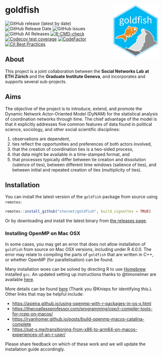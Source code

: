 # goldfish  <img src="man/figures/logo.png" align="right" width="150"/> 

<!-- badges: start -->
![GitHub release (latest by date)](https://img.shields.io/github/v/release/stocnet/goldfish)
![GitHub Release Date](https://img.shields.io/github/release-date/stocnet/goldfish)
![GitHub issues](https://img.shields.io/github/issues-raw/stocnet/goldfish)
![GitHub All Releases](https://img.shields.io/github/downloads/stocnet/goldfish/total)
[![R-CMD-check](https://github.com/stocnet/goldfish/actions/workflows/R-CMD-check.yml/badge.svg)](https://github.com/stocnet/goldfish/actions/workflows/R-CMD-check.yml)
[![Codecov test coverage](https://codecov.io/gh/stocnet/goldfish/branch/master/graph/badge.svg)](https://app.codecov.io/gh/stocnet/goldfish?branch=master)
[![CodeFactor](https://www.codefactor.io/repository/github/stocnet/goldfish/badge)](https://www.codefactor.io/repository/github/stocnet/goldfish)
[![CII Best Practices](https://bestpractices.coreinfrastructure.org/projects/4563/badge)](https://bestpractices.coreinfrastructure.org/projects/4563)
<!-- badges: end -->

## About

This project is a joint collaboration between the **Social Networks Lab at ETH Zürich** and the **Graduate Institute Geneva**,
and incorporates and supports several sub-projects.

## Aims

The objective of the project is to introduce, extend, and promote 
the Dynamic Network Actor-Oriented Model (DyNAM)
for the statistical analysis of coordination networks through time.
The chief advantage of the model is that it explicitly addresses 
five common features of data found in 
political science, sociology, and other social scientific disciplines:

1. observations are dependent, 
2. ties reflect the opportunities and preferences of both actors involved, 
3. that the creation of coordination ties is a two-sided process, 
4. that data might be available in a time-stamped format, and 
5. that processes typically differ between tie creation and dissolution (valence of ties), 
between different time windows (salience of ties), and 
between initial and repeated creation of ties (multiplicity of ties).

## Installation

You can install the latest version of the `goldfish` package from source using `remotes`:

```r
remotes::install_github("stocnet/goldfish", build_vignettes = TRUE)
```

Or by downloading and install the latest binary from [the releases page](https://github.com/stocnet/goldfish/releases).

### Installing OpenMP on Mac OSX

In some cases, you may get an error that does not allow installation of `goldfish`
from source on Mac OSX versions, including under R 4.0.0.
The error may relate to compiling the parts of `goldfish` that are written in C++,
or whether OpenMP (for parallelisation) can be found.

Many installation woes can be solved by directing R to use [Homebrew](https://brew.sh) installed `gcc`.
An updated setting up instructions thanks to @timonelmer are available [here](https://github.com/stocnet/goldfish/blob/main/.github/OpenMP_mac.md).

More details can be found [here](https://medium.com/biosyntax/following-up-library-dependency-when-compiling-r-packages-89f191b9f227) (Thank you @Knieps for identifying this.).
Other links that may be helpful include:
- https://asieira.github.io/using-openmp-with-r-packages-in-os-x.html
- https://thecoatlessprofessor.com/programming/cpp/r-compiler-tools-for-rcpp-on-macos/
- https://ryanhomer.github.io/posts/build-openmp-macos-catalina-complete
- https://pat-s.me/transitioning-from-x86-to-arm64-on-macos-experiences-of-an-r-user/

Please share feedback on which of these work and we will update the installation guide accordingly.
